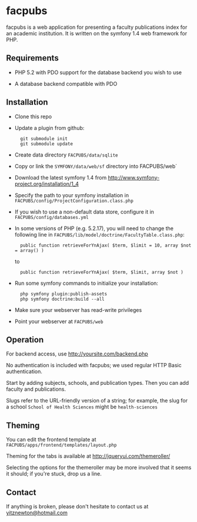 facpubs
=======

facpubs is a web application for presenting a faculty publications index
for an academic institution. It is written on the symfony 1.4 web
framework for PHP.

Requirements
------------

- PHP 5.2 with PDO support for the database backend you wish to use

- A database backend compatible with PDO

Installation
------------

- Clone this repo

- Update a plugin from github:

        git submodule init
        git submodule update

- Create data directory `FACPUBS/data/sqlite`

- Copy or link the `SYMFONY/data/web/sf` directory into FACPUBS/web`

- Download the latest symfony 1.4 from
  http://www.symfony-project.org/installation/1_4

- Specify the path to your symfony installation in
  `FACPUBS/config/ProjectConfiguration.class.php`

- If you wish to use a non-default data store, configure it in
  `FACPUBS/config/databases.yml`

- In some versions of PHP (e.g. 5.2.17), you will need to change the
  following line in `FACPUBS/lib/model/doctrine/FacultyTable.class.php`:

        public function retrieveForYnAjax( $term, $limit = 10, array $not = array() )
  to

        public function retrieveForYnAjax( $term, $limit, array $not )

- Run some symfony commands to initialize your installation:

        php symfony plugin:publish-assets
        php symfony doctrine:build --all

- Make sure your webserver has read-write privileges

- Point your webserver at `FACPUBS/web`

Operation
---------

For backend access, use http://yoursite.com/backend.php

No authentication is included with facpubs; we used regular HTTP Basic
authentication.

Start by adding subjects, schools, and publication types. Then you can add
faculty and publications.

Slugs refer to the URL-friendly version of a string; for example, the slug
for a school `School of Health Sciences` might be `health-sciences`

Theming
-------

You can edit the frontend template at
`FACPUBS/apps/frontend/templates/layout.php`

Theming for the tabs is available at
http://jqueryui.com/themeroller/

Selecting the options for the themeroller may be more involved that it
seems it should; if you're stuck, drop us a line.

Contact
-------

If anything is broken, please don't hesitate to contact us at
yitznewton@hotmail.com

